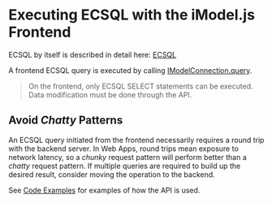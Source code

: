 # Executing ECSQL with the iModel.js Frontend

ECSQL by itself is described in detail here: [ECSQL](../ECSQL)

A frontend ECSQL query is executed by calling [IModelConnection.query]($imodeljs-frontend).

> On the frontend, only ECSQL SELECT statements can be executed. Data modification must be done through the API.

## Avoid *Chatty* Patterns

An ECSQL query initiated from the frontend necessarily requires a round trip with the backend server.
In Web Apps, round trips mean exposure to network latency, so a *chunky* request pattern will perform better than a *chatty* request pattern.
If multiple queries are required to build up the desired result, consider moving the operation to the backend.

See [Code Examples](./ECSQLCodeExamples) for examples of how the API is used.